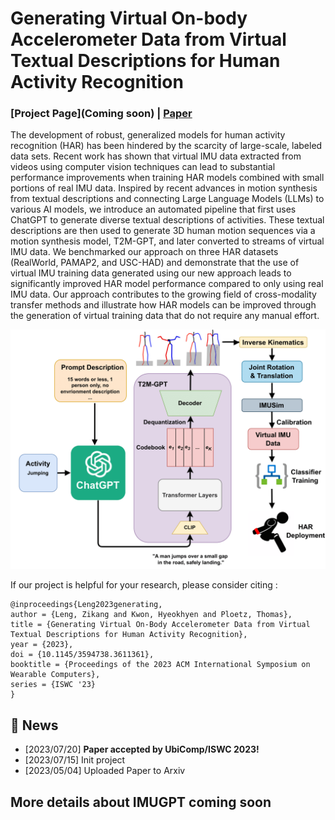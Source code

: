 # Generating Virtual On-body Accelerometer Data from Virtual Textual Descriptions for Human Activity Recognition

### [Project Page](Coming soon) | [Paper]([https://dl.acm.org/doi/10.1145/3594738.3611361]) 

The development of robust, generalized models for human activity recognition (HAR) has been hindered by the scarcity of large-scale, labeled data sets.  Recent work has shown that virtual IMU data extracted from videos using computer vision techniques can lead to substantial  performance improvements when training HAR models combined with small portions of real IMU data. Inspired by recent advances in motion synthesis from textual descriptions and connecting Large Language Models (LLMs) to various AI models, we introduce an automated pipeline that first uses ChatGPT to generate diverse textual descriptions of activities. These textual descriptions are then used to generate 3D human motion sequences via a motion synthesis model, T2M-GPT,  and later converted to streams of virtual IMU data. We benchmarked our approach on three HAR datasets (RealWorld, PAMAP2, and USC-HAD) and demonstrate that the use of virtual IMU training data generated using our new approach leads to significantly improved HAR model performance compared to only using real IMU data. Our approach contributes to the growing field of cross-modality transfer methods and illustrate how HAR models can be improved through the generation of virtual training data that do not require any manual effort.

![Example Image](IMUGPT.png)


If our project is helpful for your research, please consider citing :
``` 
@inproceedings{Leng2023generating,
author = {Leng, Zikang and Kwon, Hyeokhyen and Ploetz, Thomas},
title = {Generating Virtual On-Body Accelerometer Data from Virtual Textual Descriptions for Human Activity Recognition},
year = {2023},
doi = {10.1145/3594738.3611361},
booktitle = {Proceedings of the 2023 ACM International Symposium on Wearable Computers},
series = {ISWC '23}
}
```

## 🚩 News

- [2023/07/20] **Paper accepted by UbiComp/ISWC 2023!**
- [2023/07/15] Init project
- [2023/05/04] Uploaded Paper to Arxiv

## More details about IMUGPT coming soon

